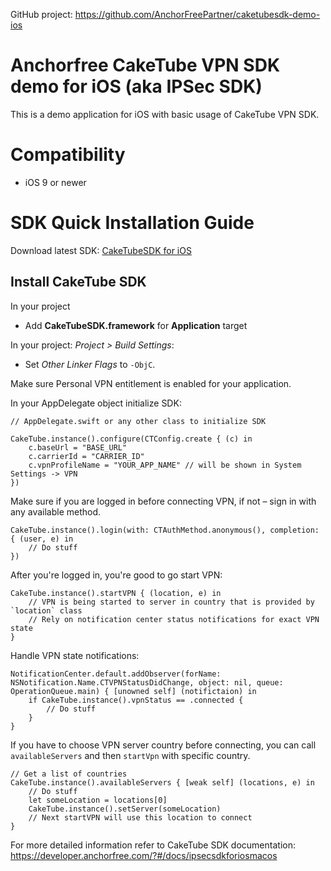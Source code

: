 GitHub project: https://github.com/AnchorFreePartner/caketubesdk-demo-ios

# Anchorfree CakeTube VPN SDK demo for iOS (aka IPSec SDK)
This is a demo application for iOS with basic usage of CakeTube VPN SDK.

# Compatibility

- iOS 9 or newer

# SDK Quick Installation Guide

Download latest SDK: [CakeTubeSDK for iOS](https://firebasestorage.googleapis.com/v0/b/web-portal-for-partners.appspot.com/o/products%2FCakeTubeSDK%20iOS.zip?alt=media)

## Install CakeTube SDK

In your project
- Add **CakeTubeSDK.framework** for **Application** target


In your project: *Project > Build Settings*:
- Set *Other Linker Flags* to `-ObjC`.

Make sure Personal VPN entitlement is enabled for your application.

In your AppDelegate object initialize SDK:

	// AppDelegate.swift or any other class to initialize SDK

	CakeTube.instance().configure(CTConfig.create { (c) in
	    c.baseUrl = "BASE_URL"
	    c.carrierId = "CARRIER_ID"
	    c.vpnProfileName = "YOUR_APP_NAME" // will be shown in System Settings -> VPN
	})

Make sure if you are logged in before connecting VPN, if not – sign in with any available method.

	CakeTube.instance().login(with: CTAuthMethod.anonymous(), completion: { (user, e) in
		// Do stuff
	})

After you're logged in, you're good to go start VPN:

	CakeTube.instance().startVPN { (location, e) in
		// VPN is being started to server in country that is provided by `location` class
		// Rely on notification center status notifications for exact VPN state
	}

Handle VPN state notifications:

	NotificationCenter.default.addObserver(forName: NSNotification.Name.CTVPNStatusDidChange, object: nil, queue: OperationQueue.main) { [unowned self] (notifictaion) in
	    if CakeTube.instance().vpnStatus == .connected {
	    	// Do stuff
	    }
	}

If you have to choose VPN server country before connecting, you can call `availableServers` and then `startVpn` with specific country.

	// Get a list of countries 
	CakeTube.instance().availableServers { [weak self] (locations, e) in
		// Do stuff
		let someLocation = locations[0]
		CakeTube.instance().setServer(someLocation)
		// Next startVPN will use this location to connect 
    }


For more detailed information refer to CakeTube SDK documentation: https://developer.anchorfree.com/?#/docs/ipsecsdkforiosmacos
